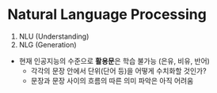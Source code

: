 # Natural Language Processing

1. NLU (Understanding)
2. NLG (Generation)

- 현재 인공지능의 수준으로 **활용문**은 학습 불가능 (은유, 비유, 반어)
  - 각각의 문장 안에서 단위(단어 등)을 어떻게 수치화할 것인가?
  - 문장과 문장 사이의 흐름의 따른 의미 파악은 아직 어려움

